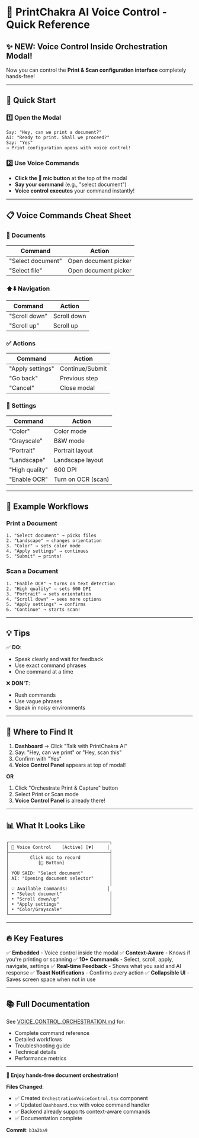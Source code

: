 # 🎤 PrintChakra AI Voice Control - Quick Reference

## ✨ NEW: Voice Control Inside Orchestration Modal!

Now you can control the **Print & Scan configuration interface** completely hands-free!

---

## 🚀 Quick Start

### 1️⃣ Open the Modal
```
Say: "Hey, can we print a document?"
AI: "Ready to print. Shall we proceed?"
Say: "Yes"
→ Print configuration opens with voice control!
```

### 2️⃣ Use Voice Commands
- **Click the 🎤 mic button** at the top of the modal
- **Say your command** (e.g., "select document")
- **Voice control executes** your command instantly!

---

## 📋 Voice Commands Cheat Sheet

### 📄 Documents
| Command | Action |
|---------|--------|
| "Select document" | Open document picker |
| "Select file" | Open document picker |

### ⬆️⬇️ Navigation
| Command | Action |
|---------|--------|
| "Scroll down" | Scroll down |
| "Scroll up" | Scroll up |

### ✅ Actions
| Command | Action |
|---------|--------|
| "Apply settings" | Continue/Submit |
| "Go back" | Previous step |
| "Cancel" | Close modal |

### 🎨 Settings
| Command | Action |
|---------|--------|
| "Color" | Color mode |
| "Grayscale" | B&W mode |
| "Portrait" | Portrait layout |
| "Landscape" | Landscape layout |
| "High quality" | 600 DPI |
| "Enable OCR" | Turn on OCR (scan) |

---

## 🎯 Example Workflows

### Print a Document
```
1. "Select document" → picks files
2. "Landscape" → changes orientation
3. "Color" → sets color mode
4. "Apply settings" → continues
5. "Submit" → prints!
```

### Scan a Document
```
1. "Enable OCR" → turns on text detection
2. "High quality" → sets 600 DPI
3. "Portrait" → sets orientation
4. "Scroll down" → sees more options
5. "Apply settings" → confirms
6. "Continue" → starts scan!
```

---

## 💡 Tips

✅ **DO**:
- Speak clearly and wait for feedback
- Use exact command phrases
- One command at a time

❌ **DON'T**:
- Rush commands
- Use vague phrases
- Speak in noisy environments

---

## 🎨 Where to Find It

1. **Dashboard** → Click "Talk with PrintChakra AI"
2. Say: "Hey, can we print" or "Hey, scan this"
3. Confirm with "Yes"
4. **Voice Control Panel** appears at top of modal!

**OR**

1. Click "Orchestrate Print & Capture" button
2. Select Print or Scan mode
3. **Voice Control Panel** is already there!

---

## 📊 What It Looks Like

```
┌──────────────────────────────────────┐
│ 🎤 Voice Control    [Active] [▼]     │
├──────────────────────────────────────┤
│        Click mic to record           │
│           [🎤 Button]                 │
│                                      │
│ YOU SAID: "Select document"          │
│ AI: "Opening document selector"      │
│                                      │
│ 💡 Available Commands:               │
│ • "Select document"                  │
│ • "Scroll down/up"                   │
│ • "Apply settings"                   │
│ • "Color/Grayscale"                  │
└──────────────────────────────────────┘
```

---

## 🔥 Key Features

✅ **Embedded** - Voice control inside the modal
✅ **Context-Aware** - Knows if you're printing or scanning
✅ **10+ Commands** - Select, scroll, apply, navigate, settings
✅ **Real-time Feedback** - Shows what you said and AI response
✅ **Toast Notifications** - Confirms every action
✅ **Collapsible UI** - Saves screen space when not in use

---

## 📚 Full Documentation

See [VOICE_CONTROL_ORCHESTRATION.md](./VOICE_CONTROL_ORCHESTRATION.md) for:
- Complete command reference
- Detailed workflows
- Troubleshooting guide
- Technical details
- Performance metrics

---

**🎉 Enjoy hands-free document orchestration!**

**Files Changed**:
- ✅ Created `OrchestrationVoiceControl.tsx` component
- ✅ Updated `Dashboard.tsx` with voice command handler
- ✅ Backend already supports context-aware commands
- ✅ Documentation complete

**Commit**: `b3a2ba9`
